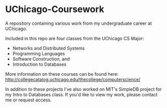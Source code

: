 # UChicago-Coursework
A repository containing various work from my undergraduate career at UChicago.

Included in this repo are four classes from the UChicago CS Major:
+ Networks and Distributed Systems
+ Programming Languages
+ Software Construction, and
+ Introduction to Databases

More information on these courses can be found here: http://collegecatalog.uchicago.edu/thecollege/computerscience/

In addition to these projects I've also worked on MIT's SimpleDB project for my Intro to Databases class. If you'd like to view my work, please contact me or request access.
